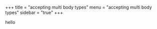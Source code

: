 +++
title = "accepting multi body types"
menu = "accepting multi body types"
sidebar = "true"
+++

hello
